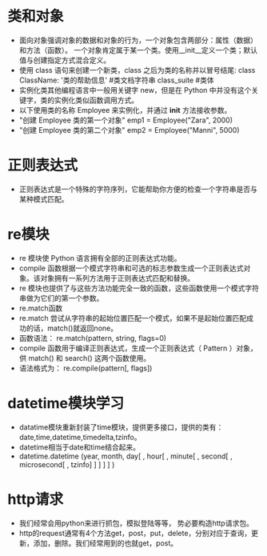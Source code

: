 # 类和对象
+ 面向对象强调对象的数据和对象的行为，一个对象包含两部分：属性（数据）和方法（函数）。
一个对象肯定属于某一个类。使用__init__定义一个类；默认值与创建指定方式混合定义。
+ 使用 class 语句来创建一个新类，class 之后为类的名称并以冒号结尾:
class ClassName:
   '类的帮助信息'   #类文档字符串
   class_suite  #类体
+ 实例化类其他编程语言中一般用关键字 new，但是在 Python 中并没有这个关键字，类的实例化类似函数调用方式。
+ 以下使用类的名称 Employee 来实例化，并通过 __init__ 方法接收参数。
+ "创建 Employee 类的第一个对象"
emp1 = Employee("Zara", 2000)
+ "创建 Employee 类的第二个对象"
emp2 = Employee("Manni", 5000)

# 正则表达式
+ 正则表达式是一个特殊的字符序列，它能帮助你方便的检查一个字符串是否与某种模式匹配。

# re模块
+ re 模块使 Python 语言拥有全部的正则表达式功能。 
+ compile 函数根据一个模式字符串和可选的标志参数生成一个正则表达式对象。该对象拥有一系列方法用于正则表达式匹配和替换。 
+ re 模块也提供了与这些方法功能完全一致的函数，这些函数使用一个模式字符串做为它们的第一个参数。
+ re.match函数
+ re.match 尝试从字符串的起始位置匹配一个模式，如果不是起始位置匹配成功的话，match()就返回none。
+ 函数语法：
  re.match(pattern, string, flags=0)
+  compile 函数用于编译正则表达式，生成一个正则表达式（ Pattern ）对象，供 match() 和 search() 这两个函数使用。
+  语法格式为：
re.compile(pattern[, flags])

# datetime模块学习
+ datatime模块重新封装了time模块，提供更多接口，提供的类有：date,time,datetime,timedelta,tzinfo。
+ datetime相当于date和time结合起来。
+ datetime.datetime (year, month, day[ , hour[ , minute[ , second[ , microsecond[ , tzinfo] ] ] ] ] )

# http请求
+ 我们经常会用python来进行抓包，模拟登陆等等， 势必要构造http请求包。 
+ http的request通常有4个方法get，post，put，delete，分别对应于查询，更新，添加，删除。我们经常用到的也就get，post。
